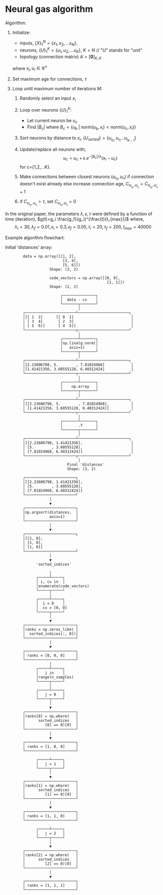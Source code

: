 # Neural gas algorithm

Algorithm:

1. Initialize:
    + inputs, $\{X\}_1^N = \{x_1, x_2, ...x_N\}$,
    + neurons, $\{U\}_1^K = \{u_1, u_2, ...u_K\}$, $K<N$ // "U" stands for "unit"
    + topology (connection matrix) $A=[\textbf{0}]_{K,K}$

    where $x_i, u_i \in \mathbb{R}^n$

2. Set maximum age for connections, $\tau$

3. Loop until maximum number of iterations M:
    1. Randomly select an input $x_i$
    2. Loop over neurons $\{U\}_1^K$:
        + Let current neuron be $u_c$
        + Find $|B_c|$ where $B_c=\{u_b \; | \; norm(u_b, x_i) < norm(u_c, x_i) \}$
    3. Sort neurons by distance to $x_i$, $\{U_{sorted}\} = \{u_{i_0}, u_{i_1}... u_{i_{K-1}}\}$
    4. Update/replace all neurons with,
        $$
        u_c = u_c + \epsilon.e^{- |B_c|/ \lambda } (x_i - u_c)
        $$
        for c={1,2,...K}.

    5. Make connections between closest neurons ($u_{i_0}, u_{i_1}$) if connection doesn't exist already else increase connection age, $C_{u_{i_0}, u_{i_1}} = C_{u_{i_0}, u_{i_1}}+1$
    6. if $C_{u_{i_0}, u_{i_1}}>\tau$, set $C_{u_{i_0}, u_{i_1}}=0$

In the original paper, the parameters $\lambda, \epsilon, \tau$ were defined by a function of time (iteration),
$g(t)=g_i \frac{g_f}{g_i}^{\frac{t}{t_{max}}}$ where,
    $$\lambda_i=30, \lambda_f=0.01, \epsilon_i=0.3, \epsilon_f=0.05, \tau_i=20, \tau_f=200, t_{max}=40000 $$

Example algorithm flowchart:

Initial 'distances' array:

            data = np.array([[1, 2],
                              [3, 4],
                              [5, 6]])
                        Shape: (3, 2)

                        code_vectors = np.array([[0, 0],
                                                  [1, 1]])
                        Shape: (2, 2)

                             ┌───────────────┐
                             │  data - cv    │
                             └───────┬───────┘
                                     │
            ┌───────────────────────┴───────────────────────┐
            │[[ 1  2]      [[ 0  1]                          │
            │ [ 3  4]       [ 2  3]                          │
            │ [ 5  6]]      [ 4  5]]                         │
            └───────────────────────┬───────────────────────┘
                                     │
                             ┌───────┴───────┐
                             │np.linalg.norm(│
                             │   axis=1)     │
                             └───────┬───────┘
                                     │
            ┌───────────────────────┴───────────────────────┐
            │[2.23606798, 5.        , 7.81024968]            │
            │[1.41421356, 3.60555128, 6.40312424]            │
            └───────────────────────┬───────────────────────┘
                                     │
                             ┌───────┴───────┐
                             │    np.array   │
                             └───────┬───────┘
                                     │
            ┌───────────────────────┴───────────────────────┐
            │[[2.23606798, 5.        , 7.81024968],          │
            │ [1.41421356, 3.60555128, 6.40312424]]          │
            └───────────────────────┬───────────────────────┘
                                     │
                             ┌───────┴───────┐
                             │       .T      │
                             └───────┬───────┘
                                     │
            ┌───────────────────────┴───────────────────────┐
            │[[2.23606798, 1.41421356],                      │
            │ [5.        , 3.60555128],                      │
            │ [7.81024968, 6.40312424]]                      │
            └───────────────────────┬───────────────────────┘
                                     │
                                Final 'distances'
                                Shape: (3, 2)
            
            ┌───────────────────────┐
            │[[2.23606798, 1.41421356], 
            │ [5.        , 3.60555128],
            │ [7.81024968, 6.40312424]]
            └───────────────────────┘
                        │
                        ▼
            ┌───────────────────────┐
            │np.argsort(distances,  │
            │           axis=1)     │
            └───────────────────────┘
                        │
                        ▼
            ┌───────────────────────┐
            │[[1, 0],                
            │ [1, 0],
            │ [1, 0]]
            └───────────────────────┘
                        │
                        ▼
                  'sorted_indices'

                        │
                  ┌─────┴─────┐
                  │ i, cv in  │  
                  │enumerate(code_vectors)
                  └─────┬─────┘
                        │
                  ┌─────┴─────┐
                  │  i = 0    │
                  │  cv = [0, 0]
                  └─────┬─────┘
                        │
                        ▼
            ┌───────────────────────┐
            │ranks = np.zeros_like( │
            │  sorted_indices[:, 0])│  
            └───────────────────────┘
                        │
                        ▼
            ┌───────────────────────┐
            │ ranks = [0, 0, 0]     │
            └───────────────────────┘
                        │
                  ┌─────┴─────┐
                  │   j in    │
                  │range(n_samples)
                  └─────┬─────┘
                        │
                  ┌─────┴─────┐
                  │   j = 0   │
                  └─────┬─────┘
                        │
                        ▼
            ┌───────────────────────┐
            │ranks[0] = np.where(   │
            │      sorted_indices   │
            │         [0] == 0)[0]  │
            └───────────────────────┘
                        │
                        ▼
            ┌───────────────────────┐
            │ ranks = [1, 0, 0]     │
            └───────────────────────┘

                  ┌─────┴─────┐
                  │   j = 1   │  
                  └─────┬─────┘
                        │
                        ▼
            ┌───────────────────────┐
            │ranks[1] = np.where(   │
            │      sorted_indices   │
            │         [1] == 0)[0]  │
            └───────────────────────┘
                        │
                        ▼
            ┌───────────────────────┐
            │ ranks = [1, 1, 0]     │
            └───────────────────────┘

                  ┌─────┴─────┐
                  │   j = 2   │
                  └─────┬─────┘
                        │
                        ▼
            ┌───────────────────────┐
            │ranks[2] = np.where(   │
            │      sorted_indices   │
            │         [2] == 0)[0]  │
            └───────────────────────┘
                        │
                        ▼
            ┌───────────────────────┐
            │ ranks = [1, 1, 1]     │
            └───────────────────────┘
